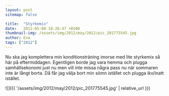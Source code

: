 ```yaml
---
layout: post
sitemap: false

title:  "Styrkemix"
date:   2012-05-08 18:26:47 +0100
thumbnail-img: /assets/img/2012/may/2012/pic_201775545.jpg
author: Eva
tags: ["2012"]
---
```


Nu ska jag komplettera min konditionsträning imorse med lite styrkemix så här på eftermiddagen. Egentligen borde jag vara hemma och plugga samhällsekonomi just nu men vill inte missa några pass nu när sommaren inte är långt borta. Då får jag välja bort min sömn istället och plugga ikv/inatt istället.

![]({{ '/assets/img/2012/may/2012/pic_201775545.jpg'  | relative_url }})

